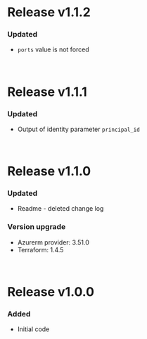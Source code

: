 # Release v1.1.2
### Updated
- `ports` value is not forced

&nbsp;

# Release v1.1.1
### Updated
- Output of identity parameter `principal_id`

&nbsp;

# Release v1.1.0
### Updated
- Readme - deleted change log
### Version upgrade
- Azurerm provider: 3.51.0
- Terraform: 1.4.5

&nbsp;

# Release v1.0.0
### Added
- Initial code